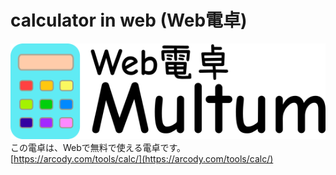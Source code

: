 # calculator in web (Web電卓)

![タイトル画像](./images/title.png)
この電卓は、Webで無料で使える電卓です。  
[https://arcody.com/tools/calc/](https://arcody.com/tools/calc/)
